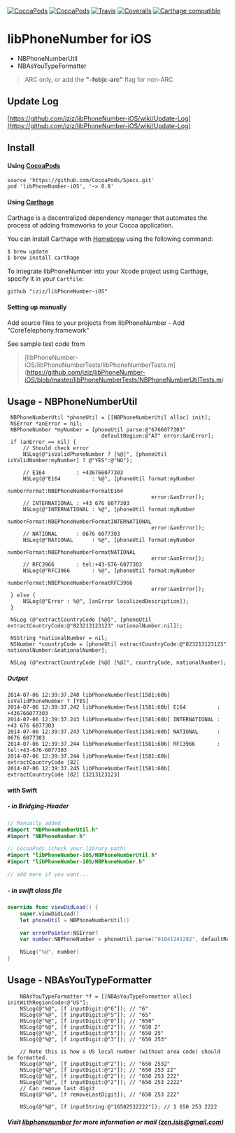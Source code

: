 [![CocoaPods](https://img.shields.io/cocoapods/p/libPhoneNumber-iOS.svg?style=flat)](http://cocoapods.org/?q=libPhoneNumber-iOS)
[![CocoaPods](https://img.shields.io/cocoapods/v/libPhoneNumber-iOS.svg?style=flat)](http://cocoapods.org/?q=libPhoneNumber-iOS)
[![Travis](https://img.shields.io/travis/iziz/libPhoneNumber-iOS.svg?style=flat)](https://travis-ci.org/iziz/libPhoneNumber-iOS)
[![Coveralls](https://coveralls.io/repos/iziz/libPhoneNumber-iOS/badge.svg?branch=master&service=github)](https://coveralls.io/github/iziz/libPhoneNumber-iOS?branch=master)
[![Carthage compatible](https://img.shields.io/badge/Carthage-compatible-4BC51D.svg?style=flat)](https://github.com/Carthage/Carthage)

# **libPhoneNumber for iOS**

 - NBPhoneNumberUtil
 - NBAsYouTypeFormatter

> ARC only, or add the **"-fobjc-arc"** flag for non-ARC

## Update Log
[https://github.com/iziz/libPhoneNumber-iOS/wiki/Update-Log](https://github.com/iziz/libPhoneNumber-iOS/wiki/Update-Log)

## Install 

#### Using [CocoaPods](http://cocoapods.org/?q=libPhoneNumber-iOS)
```
source 'https://github.com/CocoaPods/Specs.git'
pod 'libPhoneNumber-iOS', '~> 0.8'
```

#### Using [Carthage](https://github.com/Carthage/Carthage)

 Carthage is a decentralized dependency manager that automates the process of adding frameworks to your Cocoa application.

 You can install Carthage with [Homebrew](http://brew.sh/) using the following command:

```bash
$ brew update
$ brew install carthage
```

To integrate libPhoneNumber into your Xcode project using Carthage, specify it in your `Cartfile`:

```ogdl
github "iziz/libPhoneNumber-iOS"
```

#### Setting up manually
 Add source files to your projects from libPhoneNumber
    - Add "CoreTelephony.framework"

See sample test code from
> [libPhoneNumber-iOS/libPhoneNumberTests/libPhoneNumberTests.m] (https://github.com/iziz/libPhoneNumber-iOS/blob/master/libPhoneNumberTests/NBPhoneNumberUtilTests.m)

## Usage - **NBPhoneNumberUtil**
```obj-c
 NBPhoneNumberUtil *phoneUtil = [[NBPhoneNumberUtil alloc] init];
 NSError *anError = nil;
 NBPhoneNumber *myNumber = [phoneUtil parse:@"6766077303"
                              defaultRegion:@"AT" error:&anError];
 if (anError == nil) {
     // Should check error
     NSLog(@"isValidPhoneNumber ? [%@]", [phoneUtil isValidNumber:myNumber] ? @"YES":@"NO");

     // E164          : +436766077303
     NSLog(@"E164          : %@", [phoneUtil format:myNumber
                                       numberFormat:NBEPhoneNumberFormatE164
                                              error:&anError]);
     // INTERNATIONAL : +43 676 6077303
     NSLog(@"INTERNATIONAL : %@", [phoneUtil format:myNumber
                                       numberFormat:NBEPhoneNumberFormatINTERNATIONAL
                                              error:&anError]);
     // NATIONAL      : 0676 6077303
     NSLog(@"NATIONAL      : %@", [phoneUtil format:myNumber
                                       numberFormat:NBEPhoneNumberFormatNATIONAL
                                              error:&anError]);
     // RFC3966       : tel:+43-676-6077303
     NSLog(@"RFC3966       : %@", [phoneUtil format:myNumber
                                       numberFormat:NBEPhoneNumberFormatRFC3966
                                              error:&anError]);
 } else {
     NSLog(@"Error : %@", [anError localizedDescription]);
 }

 NSLog (@"extractCountryCode [%@]", [phoneUtil extractCountryCode:@"823213123123" nationalNumber:nil]);

 NSString *nationalNumber = nil;
 NSNumber *countryCode = [phoneUtil extractCountryCode:@"823213123123" nationalNumber:&nationalNumber];

 NSLog (@"extractCountryCode [%@] [%@]", countryCode, nationalNumber);
```
##### Output
```
2014-07-06 12:39:37.240 libPhoneNumberTest[1581:60b] isValidPhoneNumber ? [YES]
2014-07-06 12:39:37.242 libPhoneNumberTest[1581:60b] E164          : +436766077303
2014-07-06 12:39:37.243 libPhoneNumberTest[1581:60b] INTERNATIONAL : +43 676 6077303
2014-07-06 12:39:37.243 libPhoneNumberTest[1581:60b] NATIONAL      : 0676 6077303
2014-07-06 12:39:37.244 libPhoneNumberTest[1581:60b] RFC3966       : tel:+43-676-6077303
2014-07-06 12:39:37.244 libPhoneNumberTest[1581:60b] extractCountryCode [82]
2014-07-06 12:39:37.245 libPhoneNumberTest[1581:60b] extractCountryCode [82] [3213123123]
```

#### with Swift
##### - in Bridging-Header
```swift
// Manually added
#import "NBPhoneNumberUtil.h"
#import "NBPhoneNumber.h"

// CocoaPods (check your library path)
#import "libPhoneNumber-iOS/NBPhoneNumberUtil.h"
#import "libPhoneNumber-iOS/NBPhoneNumber.h"

// add more if you want...
```

##### - in swift class file
```swift
override func viewDidLoad() {
    super.viewDidLoad()
    let phoneUtil = NBPhoneNumberUtil()

    var errorPointer:NSError?
    var number:NBPhoneNumber = phoneUtil.parse("01041241282", defaultRegion:"KR", error:&errorPointer)

    NSLog("%@", number)
}
```

## Usage - **NBAsYouTypeFormatter**
```obj-c
    NBAsYouTypeFormatter *f = [[NBAsYouTypeFormatter alloc] initWithRegionCode:@"US"];
    NSLog(@"%@", [f inputDigit:@"6"]); // "6"
    NSLog(@"%@", [f inputDigit:@"5"]); // "65"
    NSLog(@"%@", [f inputDigit:@"0"]); // "650"
    NSLog(@"%@", [f inputDigit:@"2"]); // "650 2"
    NSLog(@"%@", [f inputDigit:@"5"]); // "650 25"
    NSLog(@"%@", [f inputDigit:@"3"]); // "650 253"

    // Note this is how a US local number (without area code) should be formatted.
    NSLog(@"%@", [f inputDigit:@"2"]); // "650 2532"
    NSLog(@"%@", [f inputDigit:@"2"]); // "650 253 22"
    NSLog(@"%@", [f inputDigit:@"2"]); // "650 253 222"
    NSLog(@"%@", [f inputDigit:@"2"]); // "650 253 2222"
    // Can remove last digit
    NSLog(@"%@", [f removeLastDigit]); // "650 253 222"

    NSLog(@"%@", [f inputString:@"16502532222"]); // 1 650 253 2222
```

##### Visit [libphonenumber](https://github.com/googlei18n/libphonenumber) for more information or mail (zen.isis@gmail.com)
